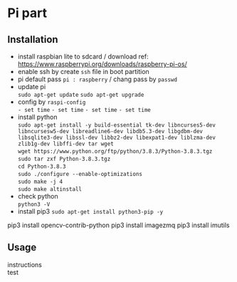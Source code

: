 
# Pi part

## Installation

- install raspbian lite to sdcard / download ref: https://www.raspberrypi.org/downloads/raspberry-pi-os/
- enable ssh by create `ssh` file in boot partition
- pi default pass `pi : raspberry` / chang pass by `passwd`
- update pi </br>
`sudo apt-get update`
`sudo apt-get upgrade`
- config by `raspi-config` </br>
`- set time`
`- set time`
`- set time`
`- set time`
- install python </br>
`sudo apt-get install -y build-essential tk-dev libncurses5-dev libncursesw5-dev libreadline6-dev libdb5.3-dev libgdbm-dev libsqlite3-dev libssl-dev libbz2-dev libexpat1-dev liblzma-dev zlib1g-dev libffi-dev tar wget` </br>
`wget https://www.python.org/ftp/python/3.8.3/Python-3.8.3.tgz` </br>
`sudo tar zxf Python-3.8.3.tgz` </br>
`cd Python-3.8.3` </br>
`sudo ./configure --enable-optimizations` </br>
`sudo make -j 4` </br>
`sudo make altinstall` </br>
- check python </br>
`python3 -V`
- install pip3 `sudo apt-get install python3-pip -y`

pip3 install opencv-contrib-python
pip3 install imagezmq
pip3 install imutils

## Usage

instructions </br>test
